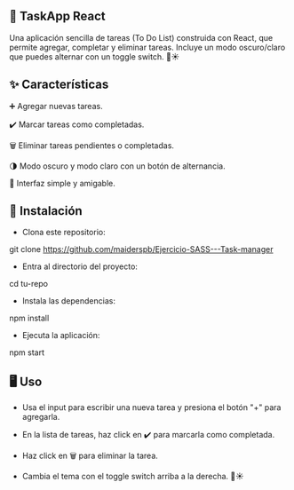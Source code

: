 ## 📝 TaskApp React

Una aplicación sencilla de tareas (To Do List) construida con React, que permite agregar, completar y eliminar tareas. Incluye un modo oscuro/claro que puedes alternar con un toggle switch. 🌙☀️

## ✨ Características

➕ Agregar nuevas tareas.

✔️ Marcar tareas como completadas.

🗑️ Eliminar tareas pendientes o completadas.

🌗 Modo oscuro y modo claro con un botón de alternancia.

🎨 Interfaz simple y amigable.

## 🚀 Instalación

- Clona este repositorio:

git clone https://github.com/maiderspb/Ejercicio-SASS---Task-manager

- Entra al directorio del proyecto:

cd tu-repo

- Instala las dependencias:

npm install

- Ejecuta la aplicación:

npm start

## 🖥️ Uso

- Usa el input para escribir una nueva tarea y presiona el botón "+" para agregarla.

- En la lista de tareas, haz click en ✔️ para marcarla como completada.

- Haz click en 🗑️ para eliminar la tarea.

- Cambia el tema con el toggle switch arriba a la derecha. 🌙☀️

